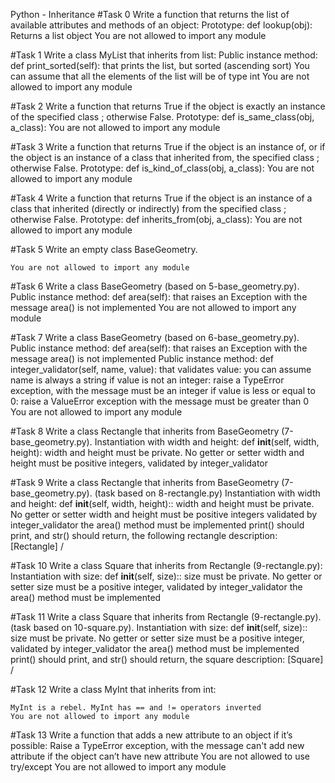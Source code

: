 Python - Inheritance
#Task 0
Write a function that returns the list of available attributes 
and methods of an object:
Prototype: def lookup(obj):
Returns a list object
You are not allowed to import any module

#Task 1
Write a class MyList that inherits from list:
Public instance method: def print_sorted(self): 
that prints the list, but sorted (ascending sort)
You can assume that all the elements of the list will be of type int
You are not allowed to import any module

#Task 2
Write a function that returns True if the object is exactly an 
instance of the specified class ; otherwise False.
Prototype: def is_same_class(obj, a_class):
You are not allowed to import any module

#Task 3
Write a function that returns True if the object is an instance of, 
or if the object is an instance of a class that inherited from, 
the specified class ; otherwise False.
Prototype: def is_kind_of_class(obj, a_class):
You are not allowed to import any module

#Task 4
Write a function that returns True if the object is an instance of a class 
that inherited (directly or indirectly) from the specified class ; 
otherwise False.
Prototype: def inherits_from(obj, a_class):
You are not allowed to import any module

#Task 5
Write an empty class BaseGeometry.

    You are not allowed to import any module

#Task 6
Write a class BaseGeometry (based on 5-base_geometry.py).
Public instance method: def area(self): that raises an Exception with the 
message area() is not implemented
You are not allowed to import any module

#Task 7
Write a class BaseGeometry (based on 6-base_geometry.py).
Public instance method: def area(self): that raises an Exception with the 
message area() is not implemented
Public instance method: def integer_validator(self, name, value): 
that validates value:
you can assume name is always a string
if value is not an integer: raise a TypeError exception, 
with the message <name> must be an integer
if value is less or equal to 0: raise a ValueError exception with the 
message <name> must be greater than 0
You are not allowed to import any module

#Task 8
Write a class Rectangle that inherits from BaseGeometry 
(7-base_geometry.py).
Instantiation with width and height: def __init__(self, width, height):
width and height must be private. No getter or setter
width and height must be positive integers, validated by integer_validator

#Task 9
Write a class Rectangle that inherits from BaseGeometry 
(7-base_geometry.py). (task based on 8-rectangle.py)
Instantiation with width and height: def __init__(self, width, height)::
width and height must be private. No getter or setter
width and height must be positive integers validated by integer_validator
the area() method must be implemented
print() should print, and str() should return, the following 
rectangle description: [Rectangle] <width>/<height>

#Task 10
Write a class Square that inherits from Rectangle (9-rectangle.py):
Instantiation with size: def __init__(self, size)::
size must be private. No getter or setter
size must be a positive integer, validated by integer_validator
the area() method must be implemented

#Task 11
Write a class Square that inherits from Rectangle (9-rectangle.py). 
(task based on 10-square.py).
Instantiation with size: def __init__(self, size)::
size must be private. No getter or setter
size must be a positive integer, validated by integer_validator
the area() method must be implemented
print() should print, and str() should return, the square description: 
[Square] <width>/<height>

#Task 12
Write a class MyInt that inherits from int:

    MyInt is a rebel. MyInt has == and != operators inverted
    You are not allowed to import any module

#Task 13
Write a function that adds a new attribute to an object if it’s possible:
Raise a TypeError exception, with the message can't add new attribute if 
the object can’t have new attribute
You are not allowed to use try/except
You are not allowed to import any module
